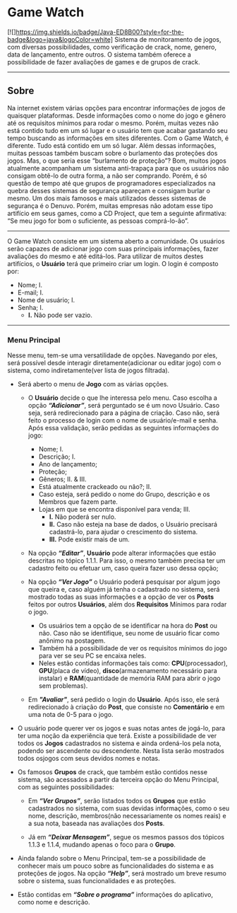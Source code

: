 # Game Watch
[![]https://img.shields.io/badge/Java-ED8B00?style=for-the-badge&logo=java&logoColor=white]
 Sistema de monitoramento de jogos, com diversas possibilidades, como verificação de crack, nome, genero, data de lançamento, entre outros. O sistema também oferece a possibilidade de fazer avaliações de games e de grupos de crack.

--- 
## Sobre
Na internet existem várias opções para encontrar informações de jogos de quaisquer plataformas. Desde 
informações como o nome do jogo e gênero até os requisitos mínimos para rodar o mesmo. Porém, muitas vezes não 
está contido tudo em um só lugar e o usuário tem que acabar gastando seu tempo buscando as informações em sites 
diferentes. Com o Game Watch, é diferente. Tudo está contido em um só lugar.
Além dessas informações, muitas pessoas também buscam sobre o burlamento das proteções dos jogos. Mas, o 
que seria esse “burlamento de proteção”? Bom, muitos jogos atualmente acompanham um sistema anti-trapaça para 
que os usuários não consigam obtê-lo de outra forma, a não ser comprando. Porém, é só questão de tempo até que 
grupos de programadores especializados na quebra desses sistemas de segurança apareçam e consigam burlar o 
mesmo. Um dos mais famosos e mais utilizados desses sistemas de segurança é o Denuvo. Porém, muitas empresas 
não adotam esse tipo artifício em seus games, como a CD Project, que tem a seguinte afirmativa: “Se meu jogo for 
bom o suficiente, as pessoas comprá-lo-ão”.

---
O Game Watch consiste em um sistema aberto a comunidade. Os usuários serão capazes de adicionar jogo com 
suas principais informações, fazer avaliações do mesmo e até editá-los. Para utilizar de muitos destes artifícios, o 
**Usuário** terá que primeiro criar um login. O login é composto por:
* Nome; I.
* E-mail; I.
* Nome de usuário; I. 
* Senha; I.
  - **I.** Não pode ser vazio.

---
### Menu Principal
Nesse menu, tem-se uma versatilidade de opções. Navegando por eles, será possível desde interagir 
diretamente(adicionar ou editar jogo) com o sistema, como indiretamente(ver lista de jogos filtrada).
* Será aberto o menu de **Jogo** com as várias opções.
  - O **Usuário** decide o que lhe interessa pelo menu. Caso escolha a opção ***“Adicionar”***, será perguntado se 
  é um novo Usuário. Caso seja, será redirecionado para a página de criação. Caso não, será feito o 
  processo de login com o nome de usuário/e-mail e senha. Após essa validação, serão pedidas as 
  seguintes informações do jogo:
    - Nome; I. 
    - Descrição; I. 
    - Ano de lançamento;
    - Proteção;
    - Gêneros; II. & III. 
    - Está atualmente crackeado ou não?; II. 
    - Caso esteja, será pedido o nome do Grupo, descrição e os Membros que fazem parte.
    - Lojas em que se encontra disponível para venda; III. 
        * **I.** Não poderá ser nulo.
        * **II.** Caso não esteja na base de dados, o Usuário precisará cadastrá-lo, para ajudar o crescimento do 
          sistema.
        * **III.** Pode existir mais de um.

   - Na opção ***“Editar”***, **Usuário** pode alterar informações que estão descritas no tópico 1.1.1. Para isso, o 
     mesmo também precisa ter um cadastro feito ou efetuar um, caso queira fazer uso dessa opção;

   - Na opção ***“Ver Jogo”*** o Usuário poderá pesquisar por algum jogo que queira e, caso alguém já tenha o 
     cadastrado no sistema, será mostrado todas as suas informações e a opção de ver os **Posts** feitos por 
     outros **Usuários**, além dos **Requisitos** Mínimos para rodar o jogo.

      - Os usuários tem a opção de se identificar na hora do **Post** ou não. Caso não se identifique, seu nome 
        de usuário ficar como anônimo na postagem.
      - Também há a possibilidade de ver os requisitos mínimos do jogo para ver se seu PC se encaixa neles.
      - Neles estão contidas informações tais como: **CPU**(processador), **GPU**(placa de vídeo), 
        **disco**(armazenamento necessário para instalar) e **RAM**(quantidade de memória RAM para abrir o 
        jogo sem problemas).

  - Em ***"Avaliar"***, será pedido o login do **Usuário**. Após isso, ele será redirecionado à criação do **Post**, que 
     consiste no **Comentário** e em uma nota de 0-5 para o jogo.

 - O usuário pode querer ver os jogos e suas notas antes de jogá-lo, para ter uma noção da experiência que terá.
  Existe a possibilidade de ver todos os **Jogos** cadastrados no sistema e ainda ordená-los pela nota, podendo 
  ser ascendente ou descendente. Nesta lista serão mostrados todos osjogos com seus devidos nomes e notas.

 - Os famosos **Grupos** de crack, que também estão contidos nesse sistema, são acessados a partir da terceira 
opção do Menu Principal, com as seguintes possibilidades:

   - Em ***“Ver Grupos”***, serão listados todos os **Grupos** que estão cadastrados no sistema, com suas devidas 
     informações, como o seu nome, descrição, membros(não necessariamente os nomes reais) e a sua nota, 
     baseada nas avaliações dos **Posts**.

   - Já em ***“Deixar Mensagem”***, segue os mesmos passos dos tópicos 1.1.3 e 1.1.4, mudando apenas o foco 
     para o **Grupo**.

 - Ainda falando sobre o Menu Principal, tem-se a possibilidade de conhecer mais um pouco sobre as 
funcionalidades do sistema e as proteções de jogos. Na opção ***“Help”***, será mostrado um breve resumo sobre 
o sistema, suas funcionalidades e as proteções. 

 - Estão contidas em ***“Sobre o programa”*** informações do aplicativo, como nome e descrição.
